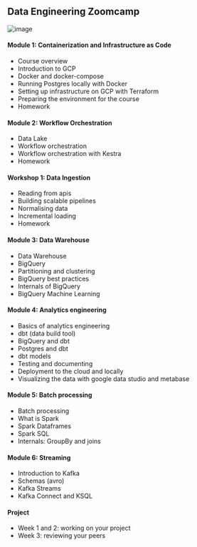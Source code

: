 ## Data Engineering Zoomcamp

![image](https://github.com/user-attachments/assets/3bc25a83-a158-484b-b73b-3358e930cc4c)

#### Module 1: Containerization and Infrastructure as Code

- Course overview
- Introduction to GCP
- Docker and docker-compose
- Running Postgres locally with Docker
- Setting up infrastructure on GCP with Terraform
- Preparing the environment for the course
- Homework

#### Module 2: Workflow Orchestration
- Data Lake
- Workflow orchestration
- Workflow orchestration with Kestra
- Homework

#### Workshop 1: Data Ingestion
- Reading from apis
- Building scalable pipelines
- Normalising data
- Incremental loading
- Homework

#### Module 3: Data Warehouse
- Data Warehouse
- BigQuery
- Partitioning and clustering
- BigQuery best practices
- Internals of BigQuery
- BigQuery Machine Learning

#### Module 4: Analytics engineering
- Basics of analytics engineering
- dbt (data build tool)
- BigQuery and dbt
- Postgres and dbt
- dbt models
- Testing and documenting
- Deployment to the cloud and locally
- Visualizing the data with google data studio and metabase

#### Module 5: Batch processing
- Batch processing
- What is Spark
- Spark Dataframes
- Spark SQL
- Internals: GroupBy and joins

#### Module 6: Streaming
- Introduction to Kafka
- Schemas (avro)
- Kafka Streams
- Kafka Connect and KSQL

#### Project
- Week 1 and 2: working on your project
- Week 3: reviewing your peers
